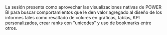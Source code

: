 
La sesión presenta como aprovechar las visualizaciones nativas de POWER BI para buscar comportamientos que le den valor agregado al diseño de los informes tales como resaltado de colores en gráficas, tablas, KPI personalizados, crear ranks con "unicodes" y uso de bookmarks entre otros.
